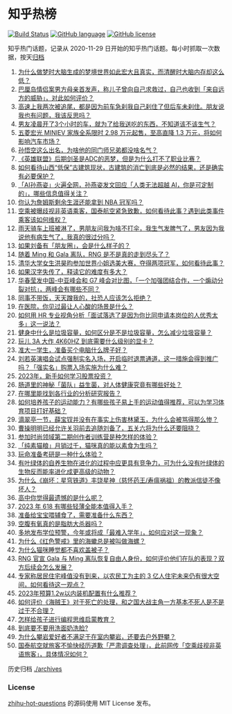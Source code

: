 # 知乎热榜
[![Build Status](https://github.com/ToWeLong/zhihu-hot-questions/workflows/CI/badge.svg)](https://github.com/ToWeLong/zhihu-hot-questions/actions)
[![GitHub language](https://img.shields.io/badge/language-golang-orange.svg)](https://golang.org/)
[![GitHub license](https://img.shields.io/github/license/ToWeLong/zhihu-hot-questions)](https://github.com/ToWeLong/zhihu-hot-questions/blob/main/LICENSE)

知乎热门话题，记录从 2020-11-29 日开始的知乎热门话题。每小时抓取一次数据，按天[归档](./archives)

<!-- BEGIN -->

1. [为什么做梦时大脑生成的梦境世界如此宏大且真实，而清醒时大脑内存却这么低？](https://www.zhihu.com/question/547031865)
1. [巴厘岛情侣案男方母亲首发声，称儿子曾向自己求救过，自己也收到「来自远方的威胁」，对此如何评价？](https://www.zhihu.com/question/602528370)
1. [高速上我两次被追尾，都是因为前车急刹我自己刹住了但后车未刹住。朋友说我也有问题，我该反思吗？](https://www.zhihu.com/question/581137400)
1. [男友凌晨开了3个小时的车，就为了给我送吃的东西，不知道该不该生气？](https://www.zhihu.com/question/599330090)
1. [五菱宏光 MINIEV 家族全系限时 2.98 万元起售，至高直降 1.3 万元，将如何影响汽车市场？](https://www.zhihu.com/question/602515639)
1. [孙悟空这么出名，为啥他的同门师兄弟都没啥名气？](https://www.zhihu.com/question/596475169)
1. [《英雄联盟》后期剑圣是ADC的恶梦，但是为什么打不了职业比赛？](https://www.zhihu.com/question/596858733)
1. [如何看待山西“低保”古建筑现状，古建筑的消亡到底是必然的结果，还是确实有必要保护？](https://www.zhihu.com/question/602375269)
1. [「AI孙燕姿」火遍全网，孙燕姿发文回应「人类无法超越 AI，你是可定制的」，哪些信息值得关注？](https://www.zhihu.com/question/602537727)
1. [你认为詹姆斯剩余生涯还能拿到 NBA 冠军吗？](https://www.zhihu.com/question/602534502)
1. [空乘被曝歧视非英语乘客，国泰航空紧急致歉，如何看待此事？遇到此类事件乘客该如何维权？](https://www.zhihu.com/question/602475768)
1. [雨天骑车上班被淋了，男朋友问我为啥不打伞，我生气发脾气了，男友因为我说他有病生气了，我真的很过分吗？](https://www.zhihu.com/question/597224718)
1. [如果刘备有「朋友圈」，会是什么样子的？](https://www.zhihu.com/question/601217984)
1. [随着 Ming 和 Gala 离队，RNG 是不是真的走到尽头了？](https://www.zhihu.com/question/602533055)
1. [清华大学女生洪昊昀参加世界小姐选美大赛，夺得两项冠军，如何看待此事？](https://www.zhihu.com/question/602192028)
1. [如果汉字失传了，释读它的难度有多大？](https://www.zhihu.com/question/455135036)
1. [华春莹发中国-中亚峰会和 G7 峰会对比图，「一个加强团结合作，一个煽动分裂对抗」，两峰会有哪些不同？](https://www.zhihu.com/question/602330239)
1. [同事不带饭，天天蹭我的，社恐人应该怎么拒绝？](https://www.zhihu.com/question/600353143)
1. [在医院，你见过最让人心酸的场景是什么？](https://www.zhihu.com/question/425904773)
1. [如何用 HR 专业视角分析「面试落选了是因为你比同申请本岗位的人优秀太多」这一说法？](https://www.zhihu.com/question/599157258)
1. [健身中什么是垃圾容量，如何区分是不是垃圾容量，怎么减少垃圾容量？](https://www.zhihu.com/question/600722787)
1. [玩儿 3A 大作 4K60HZ 到底需要什么级别的显卡？](https://www.zhihu.com/question/594591563)
1. [准大一学生，准备买个电脑什么牌子好？](https://www.zhihu.com/question/600587125)
1. [刘若英演唱会试点强制实名入场，开启临时退票通道，这一措施会得到推广吗？「强实名」购票入场实施为什么难？](https://www.zhihu.com/question/601942509)
1. [2023年，新手如何学习股票投资？](https://www.zhihu.com/question/597245811)
1. [肠道里的神秘「菌队」益生菌，对人体健康究竟有哪些好处？](https://www.zhihu.com/question/533769067)
1. [在哪里能找到各行业的分析研究报告？](https://www.zhihu.com/question/19766160)
1. [如何培养孩子的运动能力？有哪些孩子易上手的运动值得推荐，可以为学习体育项目打好基础？](https://www.zhihu.com/question/601057016)
1. [滴翠亭一节，薛宝钗并没有在事实上伤害林黛玉，为什么会被骂得那么惨？](https://www.zhihu.com/question/602162769)
1. [曹操明明已经允许关羽前去追随刘备了，五关六将为什么还要阻挠？](https://www.zhihu.com/question/601528660)
1. [参加时尚领域第二期创作者训练营是种怎样的体验？](https://www.zhihu.com/question/601354981)
1. [「纯素猫粮」月销过千，猫咪真的能以素食为生吗？](https://www.zhihu.com/question/595680725)
1. [玩命准备考研是一种什么体验？](https://www.zhihu.com/question/599782667)
1. [有叶绿体的自养生物在进化的过程中应更具有竞争力，可为什么没有叶绿体的生物反而能率进化成更高级的动物？](https://www.zhihu.com/question/601579287)
1. [为什么《崩坏：星穹铁道》丰饶星神（慈怀药王/寿瘟祸祖）的教派信徒不像坏人？](https://www.zhihu.com/question/598595580)
1. [高中你觉得最遗憾的是什么呢？](https://www.zhihu.com/question/602545042)
1. [2023 年 618 有哪些轻薄全能本值得入手？](https://www.zhihu.com/question/597409872)
1. [准备给宝宝喂辅食了，需要准备什么东西？](https://www.zhihu.com/question/555583831)
1. [空腹有氧真的是脂肪大杀器吗？](https://www.zhihu.com/question/599532409)
1. [多地发布学位预警，今年或将成「最难入学年」，如何应对这一现象？](https://www.zhihu.com/question/602516143)
1. [为什么《红色警戒》里的海蠍总是被叫做海螺？](https://www.zhihu.com/question/597985387)
1. [为什么猫咪睡觉都不喜欢盖被子？](https://www.zhihu.com/question/601335063)
1. [RNG 官宣 Gala 与 Ming 离队恢复自由人身份，如何评价他们在队的表现？双方后续会怎么发展？](https://www.zhihu.com/question/602531956)
1. [专家称居民住宅峰值没有到来，以农民工为主的 3 亿人住宅未来仍有很大空间，如何看待这一观点？](https://www.zhihu.com/question/602559852)
1. [2023年预算1.2w以内装机配置有什么推荐？](https://www.zhihu.com/question/590674790)
1. [如何评价《海贼王》对于死亡的处理，和之国大战主角一方基本不死人是不是过于不合理？](https://www.zhihu.com/question/598893032)
1. [怎样给孩子进行编程思维启蒙教育？](https://www.zhihu.com/question/598531513)
1. [到底要不要用洗面奶洗脸?](https://www.zhihu.com/question/591038413)
1. [为什么攀岩爱好者不满足于在室内攀岩，还要去户外野攀？](https://www.zhihu.com/question/599409460)
1. [国泰航空就旅客不愉快经历道歉「严肃调查处理」，此前网传「空乘歧视非英语旅客」，具体情况如何？](https://www.zhihu.com/question/602511967)

<!-- END -->

历史归档 [./archives](./archives)


### License
[zhihu-hot-questions](https://github.com/towelong/zhihu-hot-questions) 的源码使用 MIT License 发布。